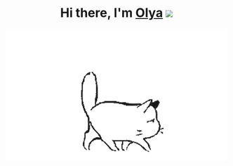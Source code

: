 <h1 align="center">Hi there, I'm <a href="https://github.com/Olya-Leb" target="_blank">Olya</a> 
<img src="https://github.com/blackcater/blackcater/raw/main/images/Hi.gif" height="32"/></h1>

<img src="https://github.com/Olya-Leb/Olya-Leb/blob/main/cat.gif" alt="The Unlimited" height="300">
